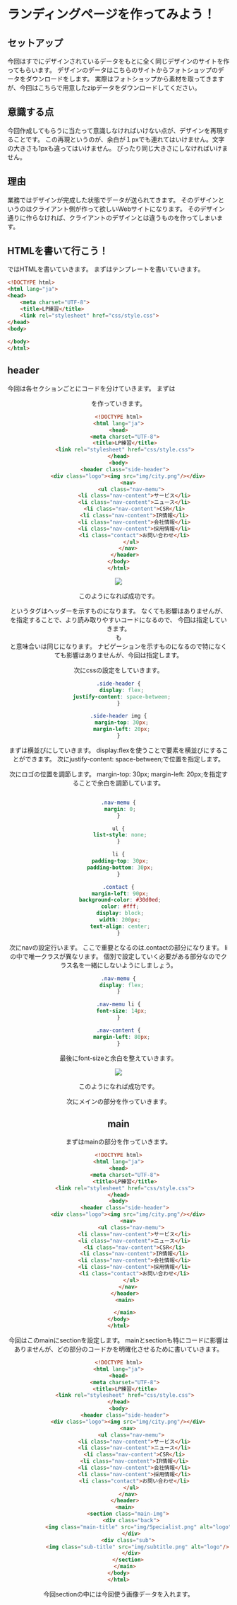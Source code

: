 # ランディングページを作ってみよう！

## セットアップ

今回はすでにデザインされているデータをもとに全く同じデザインのサイトを作ってもらいます。
デザインのデータはこちらのサイトからフォトショップのデータをダウンロードをします。
実際はフォトショップから素材を取ってきますが、今回はこちらで用意したzipデータをダウンロードしてください。

## 意識する点

今回作成してもらうに当たって意識しなければいけない点が、デザインを再現することです。
この再現というのが、余白が１pxでも連れてはいけません。文字の大きさも1pxも違ってはいけません。
ぴったり同じ大きさにしなければいけません。

## 理由
業務ではデザインが完成した状態でデータが送られてきます。
そのデザインというのはクライアント側が作って欲しいWebサイトになります。
そのデザイン通りに作らなければ、クライアントのデザインとは違うものを作ってしまいます。

## HTMLを書いて行こう！

ではHTMLを書いていきます。
まずはテンプレートを書いていきます。

```html
<!DOCTYPE html>
<html lang="ja">
<head>
    <meta charset="UTF-8">
    <title>LP練習</title>
    <link rel="stylesheet" href="css/style.css">
</head>
<body>
    
</body>
</html>

```
## header

今回は各セクションごとにコードを分けていきます。
まずは<header>を作っていきます。

```html
<!DOCTYPE html>
<html lang="ja">
<head>
    <meta charset="UTF-8">
    <title>LP練習</title>
    <link rel="stylesheet" href="css/style.css">
</head>
<body>
    <header class="side-header">
      <div class="logo"><img src="img/city.png"/></div>
      <nav>
        <ul class="nav-memu">
          <li class="nav-content">サービス</li>
          <li class="nav-content">ニュース</li>
          <li class="nav-content">CSR</li>
          <li class="nav-content">IR情報</li>
          <li class="nav-content">会社情報</li>
          <li class="nav-content">採用情報</li>
          <li class="contact">お問い合わせ</li>
        </ul>
      </nav>
    </header>
</body>
</html>

```
<img src=img/web1.png>

このようになれば成功です。
<header>というタグはヘッダーを示すものになります。
なくても影響はありませんが、<header>を指定することで、より読み取りやすいコードになるので、
今回は指定していきます。

<nav>も<header>と意味合いは同じになります。
ナビゲーションを示すものになるので特になくても影響はありませんが、今回は指定します。

次にcssの設定をしていきます。

```css
.side-header {
  display: flex;
  justify-content: space-between;
}

.side-header img {
  margin-top: 30px;
  margin-left: 20px;
}
```

まずは横並びにしていきます。
display:flexを使うことで要素を横並びにすることができます。
次にjustify-content: space-between;で位置を指定します。

次にロゴの位置を調節します。
 margin-top: 30px;  margin-left: 20px;を指定することで余白を調節しています。

 ```css

.nav-memu {
  margin: 0;
}

ul {
  list-style: none;
}

li {
  padding-top: 30px;
  padding-bottom: 30px;
}

.contact {
  margin-left: 90px;
  background-color: #30d0ed;
  color: #fff;
  display: block;
  width: 200px;
  text-align: center;
}

 ```

次にnavの設定行います。
ここで重要となるのは.contactの部分になります。
liの中で唯一クラスが異なリます。
個別で設定していく必要がある部分なのでクラス名を一緒にしないようにしましょう。

```css
.nav-memu {
  display: flex;
}

.nav-memu li {
  font-size: 14px;
}

.nav-content {
  margin-left: 80px;
}

```

最後にfont-sizeと余白を整えていきます。

<img src=img/web2.png>

このようになれば成功です。

次にメインの部分を作っていきます。

## main

まずはmainの部分を作っていきます。

```html
<!DOCTYPE html>
<html lang="ja">
<head>
    <meta charset="UTF-8">
    <title>LP練習</title>
    <link rel="stylesheet" href="css/style.css">
</head>
<body>
    <header class="side-header">
      <div class="logo"><img src="img/city.png"/></div>
      <nav>
        <ul class="nav-memu">
          <li class="nav-content">サービス</li>
          <li class="nav-content">ニュース</li>
          <li class="nav-content">CSR</li>
          <li class="nav-content">IR情報</li>
          <li class="nav-content">会社情報</li>
          <li class="nav-content">採用情報</li>
          <li class="contact">お問い合わせ</li>
        </ul>
      </nav>
    </header>
    <main>

    </main>
</body>
</html>
```
今回はこのmainにsectionを設定します。
mainとsectionも特にコードに影響はありませんが、どの部分のコードかを明確化させるために書いていきます。

```html
<!DOCTYPE html>
<html lang="ja">
<head>
    <meta charset="UTF-8">
    <title>LP練習</title>
    <link rel="stylesheet" href="css/style.css">
</head>
<body>
    <header class="side-header">
      <div class="logo"><img src="img/city.png"/></div>
      <nav>
        <ul class="nav-memu">
          <li class="nav-content">サービス</li>
          <li class="nav-content">ニュース</li>
          <li class="nav-content">CSR</li>
          <li class="nav-content">IR情報</li>
          <li class="nav-content">会社情報</li>
          <li class="nav-content">採用情報</li>
          <li class="contact">お問い合わせ</li>
        </ul>
      </nav>
    </header>
    <main>
      <section class="main-img">
        <div class="back">
            <img class="main-title" src="img/Specialist.png" alt="logo"/>
        </div>
        <div class="sub">  
            <img class="sub-title" src="img/subtitle.png" alt="logo"/>
        </div>
      </section>
    </main>
</body>
</html>
```

今回sectionの中には今回使う画像データを入れます。

